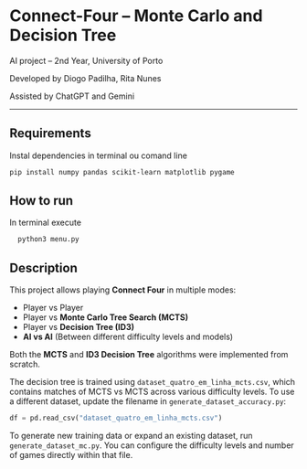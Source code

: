 # Connect-Four – Monte Carlo and Decision Tree

AI project – 2nd Year, University of Porto

Developed by Diogo Padilha, Rita Nunes

Assisted by ChatGPT and Gemini

---

## Requirements

Instal dependencies in terminal ou comand line

```bash
pip install numpy pandas scikit-learn matplotlib pygame
```

## How to run
  In terminal execute 
```bash
  python3 menu.py
```

## Description

This project allows playing **Connect Four** in multiple modes:

* Player vs Player
* Player vs **Monte Carlo Tree Search (MCTS)**
* Player vs **Decision Tree (ID3)**
* **AI vs AI** (Between different difficulty levels and models)

Both the **MCTS** and **ID3 Decision Tree** algorithms were implemented from scratch.

The decision tree is trained using `dataset_quatro_em_linha_mcts.csv`, which contains matches of MCTS vs MCTS across various difficulty levels.
To use a different dataset, update the filename in `generate_dataset_accuracy.py`:

```python
df = pd.read_csv("dataset_quatro_em_linha_mcts.csv")
```

To generate new training data or expand an existing dataset, run `generate_dataset_mc.py`.
You can configure the difficulty levels and number of games directly within that file.
